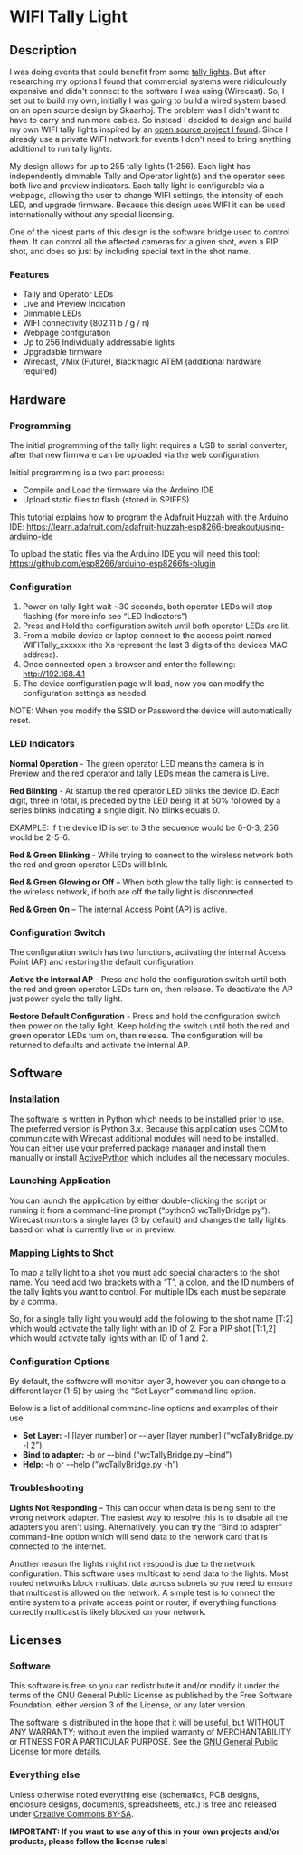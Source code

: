 # WIFI Tally Light 

## Description
I was doing events that could benefit from some [tally lights]( https://en.wikipedia.org/wiki/Tally_light). But after researching my options I found that commercial systems were ridiculously expensive and didn't connect to the software I was using (Wirecast). So, I set out to build my own; initially I was going to build a wired system based on an open source design by Skaarhoj. The problem was I didn't want to have to carry and run more cables. So instead I decided to design and build my own WIFI tally lights inspired by an [open source project I found](https://github.com/henne-/wifitally). Since I already use a private WIFI network for events I don't need to bring anything additional to run tally lights.

My design allows for up to 255 tally lights (1-256). Each light has independently dimmable Tally and Operator light(s) and the operator sees both live and preview indicators. Each tally light is configurable via a webpage, allowing the user to change WIFI settings, the intensity of each LED, and upgrade firmware. Because this design uses WIFI it can be used internationally without any special licensing. 

One of the nicest parts of this design is the software bridge used to control them. It can control all the affected cameras for a given shot, even a PIP shot, and does so just by including special text in the shot name. 

### Features
* Tally and Operator LEDs
* Live and Preview Indication
* Dimmable LEDs
* WIFI connectivity (802.11 b / g / n)
* Webpage configuration
* Up to 256 Individually addressable lights
* Upgradable firmware
* Wirecast, VMix (Future), Blackmagic ATEM (additional hardware required)

## Hardware
### Programming
The initial programming of the tally light requires a USB to serial converter, after that new firmware can be uploaded via the web configuration. 

Initial programming is a two part process: 
* Compile and Load the firmware via the Arduino IDE
* Upload static files to flash (stored in SPIFFS)

This tutorial explains how to program the Adafruit Huzzah with the Arduino IDE: https://learn.adafruit.com/adafruit-huzzah-esp8266-breakout/using-arduino-ide

To upload the static files via the Arduino IDE you will need this tool: https://github.com/esp8266/arduino-esp8266fs-plugin

### Configuration
1. Power on tally light wait ~30 seconds, both operator LEDs will stop flashing (for more info see “LED Indicators”)
2. Press and Hold the configuration switch until both operator LEDs are lit.
3. From a mobile device or laptop connect to the access point named WIFITally_xxxxxx (the Xs represent the last 3 digits of the devices MAC address).
4. Once connected open a browser and enter the following: http://192.168.4.1
5. The device configuration page will load, now you can modify the configuration settings as needed.

NOTE: When you modify the SSID or Password the device will automatically reset.

### LED Indicators
**Normal Operation** - The green operator LED means the camera is in Preview and the red operator and tally LEDs mean the camera is Live. 

**Red Blinking** - At startup the red operator LED blinks the device ID. Each digit, three in total, is preceded by the LED being lit at 50% followed by a series blinks indicating a single digit. No blinks equals 0. 

EXAMPLE: If the device ID is set to 3 the sequence would be 0-0-3, 256 would be 2-5-6.

**Red & Green Blinking** - While trying to connect to the wireless network both the red and green operator LEDs will blink. 

**Red & Green Glowing or Off** – When both glow the tally light is connected to the wireless network, if both are off the tally light is disconnected.  

**Red & Green On** – The internal Access Point (AP) is active. 

### Configuration Switch
The configuration switch has two functions, activating the internal Access Point (AP) and restoring the default configuration. 

**Active the Internal AP** - Press and hold the configuration switch until both the red and green operator LEDs turn on, then release. To deactivate the AP just power cycle the tally light. 

**Restore Default Configuration** - Press and hold the configuration switch then power on the tally light. Keep holding the switch until both the red and green operator LEDs turn on, then release. The configuration will be returned to defaults and activate the internal AP.

## Software
### Installation
The software is written in Python which needs to be installed prior to use. The preferred version is Python 3.x. Because this application uses COM to communicate with Wirecast additional modules will need to be installed. You can either use your preferred package manager and install them manually or install [ActivePython]( https://www.activestate.com/activepython/downloads) which includes all the necessary modules. 
### Launching Application
You can launch the application by either double-clicking the script or running it from a command-line prompt (“python3 wcTallyBridge.py”). Wirecast monitors a single layer (3 by default) and changes the tally lights based on what is currently live or in preview. 
### Mapping Lights to Shot
To map a tally light to a shot you must add special characters to the shot name. You need add two brackets with a “T”, a colon, and the ID numbers of the tally lights you want to control. For multiple IDs each must be separate by a comma. 

So, for a single tally light you would add the following to the shot name [T:2] which would activate the tally light with an ID of 2. For a PIP shot [T:1,2] which would activate tally lights with an ID of 1 and 2. 

### Configuration Options
By default, the software will monitor layer 3, however you can change to a different layer (1-5) by using the “Set Layer” command line option. 

Below is a list of additional command-line options and examples of their use. 
* **Set Layer:** -l [layer number] or --layer [layer number] (“wcTallyBridge.py -l 2”)
* **Bind to adapter:** -b or –-bind  (“wcTallyBridge.py –bind”)
* **Help:** -h or -–help  (“wcTallyBridge.py -h”)

### Troubleshooting
**Lights Not Responding** – This can occur when data is being sent to the wrong network adapter. The easiest way to resolve this is to disable all the adapters you aren’t using. Alternatively, you can try the “Bind to adapter” command-line option which will send data to the network card that is connected to the internet. 

Another reason the lights might not respond is due to the network configuration. This software uses multicast to send data to the lights. Most routed networks block multicast data across subnets so you need to ensure that multicast is allowed on the network. A simple test is to connect the entire system to a private access point or router, if everything functions correctly multicast is likely blocked on your network.

## Licenses
### Software
This software is free so you can redistribute it and/or modify it under the terms of the GNU General Public License as published by the Free Software Foundation, either version 3 of the License, or any later version.

The software is distributed in the hope that it will be useful, but WITHOUT ANY WARRANTY; without even the implied warranty of MERCHANTABILITY or FITNESS FOR A PARTICULAR PURPOSE. See the [GNU General Public License]( http://www.gnu.org/licenses) for more details. 

### Everything else
Unless otherwise noted everything else (schematics, PCB designs, enclosure designs, documents, spreadsheets, etc.) is free and released under [Creative Commons BY-SA](http://creativecommons.org/licenses/by-sa/3.0/). 

**IMPORTANT: If you want to use any of this in your own projects and/or products, please follow the license rules!**

